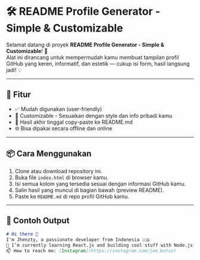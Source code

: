 # 🛠️ README Profile Generator - Simple & Customizable

Selamat datang di proyek **README Profile Generator - Simple & Customizable**! 🎉  
Alat ini dirancang untuk mempermudah kamu membuat tampilan profil GitHub yang keren, informatif, dan estetik — cukup isi form, hasil langsung jadi! 💡

---

## 🚀 Fitur

- ✅ Mudah digunakan (user-friendly)
- 🎨 Customizable - Sesuaikan dengan style dan info pribadi kamu
- 📄 Hasil akhir tinggal copy-paste ke README.md
- 🌐 Bisa dipakai secara offline dan online

---

## 📦 Cara Menggunakan

1. Clone atau download repository ini.
2. Buka file `index.html` di browser kamu.
3. Isi semua kolom yang tersedia sesuai dengan informasi GitHub kamu.
4. Salin hasil yang muncul di bagian bawah (preview README).
5. Paste ke `README.md` di repo profil GitHub kamu.

---

## 🧩 Contoh Output

```md
# Hi there 👋
I'm Jhenzty, a passionate developer from Indonesia 🇮🇩  
🌱 I’m currently learning React.js and building cool stuff with Node.js  
📫 How to reach me: [Instagram](https://instagram.com/jxo_botzz)
